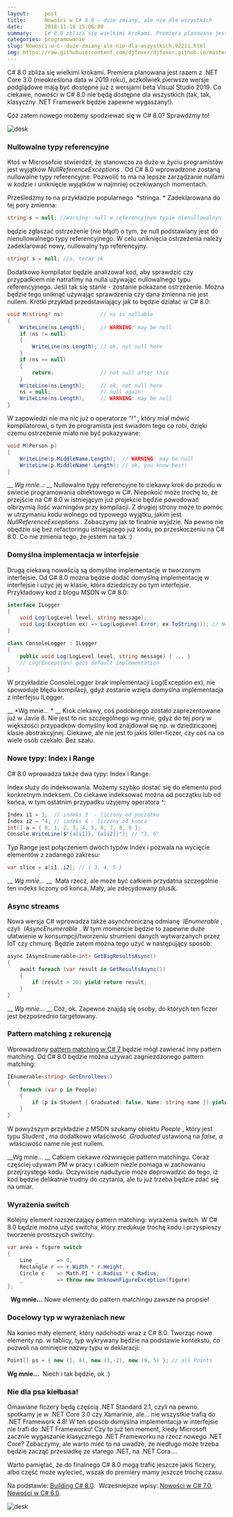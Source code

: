 ```yaml
---
layout:     post
title:      Nowości w C# 8.0 — duże zmiany, ale nie dla wszystkich
date:       2018-11-18 15:06:00
summary:    C# 8.0 zbliża się wielkimi krokami. Premiera planowana jest razem z .NET Core 3.0 (nieokreślona data w 2019 roku), aczkolwiek pierwsze wersje podglądowe mają być dostępne już z wersjami beta Visual Studio 2019. Co ciekawe, nowości w C# 8.0 nie będą dostępne dla wszystkich (tak, tak, klasyczny .NET Framework będzie zapewne wygaszany!).Cóż zatem nowego możemy spodziewać się w C# 8.0? Sprawdźmy to! <...
categories: programowanie
slug: Nowosci-w-C--duze-zmiany-ale-nie-dla-wszystkich,92211.html
img: https://raw.githubusercontent.com/djfoxer/djfoxer.github.io/master/_img/2018-11-18-_3_/g_-_-x-_-_-_x6dea61f5-a68a-4528-a982-5ea5603b88c8.png
---
```




C# 8.0 zbliża się wielkimi krokami. Premiera planowana jest razem z .NET Core 3.0 (nieokreślona data w 2019 roku), aczkolwiek pierwsze wersje podglądowe mają być dostępne już z wersjami beta Visual Studio 2019. Co ciekawe, nowości w C# 8.0 nie będą dostępne dla wszystkich (tak, tak, klasyczny .NET Framework będzie zapewne wygaszany!).

Cóż zatem nowego możemy spodziewać się w C# 8.0? Sprawdźmy to! 


![desk](https://raw.githubusercontent.com/djfoxer/djfoxer.github.io/master/_img/2018-11-18-_3_/g_-_-x-_-_-_x6dea61f5-a68a-4528-a982-5ea5603b88c8.png)





### Nullowalne typy referencyjne


Ktoś w Microsofcie stwierdził, że stanowczo za dużo w życiu programistów jest wyjątków  *NullReferenceExceptions* . Od C# 8.0 wprowadzone zostaną nullowalne typy referencyjne. Pozwolić to ma na lepsze zarządzanie nullami w kodzie i uniknięcie wyjątków w najmniej oczekiwanych momentach. 

Prześledźmy to na przykładzie popularnego  *stringa. * Zadeklarowana do tej pory zmienna:




```csharp
string s = null; //Warning: null w referencyjnym typie nienullowalnyn
```


będzie zgłaszać ostrzeżenie (nie błąd!) o tym, że null podstawiany jest do nienullowalnego typy referencyjnego. W celu uniknięcia ostrzeżenia należy zadeklarować nowy, nullowalny typ referencyjny. 




```csharp
string? s = null; //a, teraz ok
```


Dodatkowo kompilator będzie analizował kod, aby sprawdzić czy przypadkiem nie natrafimy na nulla używając nullowalnego typu referencyjnego. Jeśli tak się stanie - zostanie pokazane ostrzeżenie. Można będzie tego uniknąć używając sprawdzenia czy dana zmienna nie jest nullem. Krótki przykład przedstawiający jak to będzie działać w C# 8.0:




```csharp
void M(string? ns)            // ns is nullable
{
    WriteLine(ns.Length);     // WARNING: may be null
    if (ns != null) 
    { 
        WriteLine(ns.Length); // ok, not null here 
    } 
    if (ns == null) 
    { 
        return;               // not null after this
    }                         
    WriteLine(ns.Length);     // ok, not null here
    ns = null;                // null again!
    WriteLine(ns.Length);     // WARNING: may be null
}
```


W zapowiedzi nie ma nic już o operatorze  *"!"* , który miał mówić kompilatorowi, o tym że programista jest świadom tego co robi, dzięki czemu ostrzeżenie miało nie być pokazywane:




```csharp
void M(Person p)
{
    WriteLine(p.MiddleName.Length);  // WARNING: may be null
    WriteLine(p.MiddleName!.Length); // ok, you know best!
}
```


 __ *Wg mnie..:* __ Nullowalne typy referencyjne to ciekawy krok do przodu w świecie programowania obiektowego w C#. Niepokoić może trochę to, że przejście na C# 8.0 w istniejącym już projekcie będzie powodować olbrzymią ilość warningów przy kompilacji. Z drugiej strony może to pomóc w utrzymaniu kodu wolnego od typowego wyjątku, jakim jest  *NullReferenceExceptions* . Zobaczymy jak to finalnie wyjdzie. Na pewno nie obędzie się bez refactoringu istniejącego już kodu, po przeskoczeniu na C# 8.0. Co nie zmienia tego, że jestem na tak :) 


### Domyślna implementacja w interfejsie


Drugą ciekawą nowością są domyślne implementacje w tworzonym interfejsie. Od C# 8.0 można będzie dodać domyślną implementację w interfejsie i użyć jej w klasie, która dziedziczy po tym interfejsie. Przykładowy kod z blogu MSDN w C# 8.0:




```csharp
interface ILogger
{
    void Log(LogLevel level, string message);
    void Log(Exception ex) => Log(LogLevel.Error, ex.ToString()); // New overload
}

class ConsoleLogger : ILogger
{
    public void Log(LogLevel level, string message) { ... }
    // Log(Exception) gets default implementation
}
```


W przykładzie ConsoleLogger brak implementacji Log(Exception ex), nie spowoduje błędu kompilacji, gdyż zostanie wzięta domyślna implementacja z interfejsu ILogger. 

 __ *Wg mnie... * __ Krok ciekawy, coś podobnego zostało zaprezentowane już w Javie 8. Nie jest to nic szczególnego wg mnie, gdyż do tej pory w większości przypadków domyślny kod znajdował się np. w dziedziczonej klasie abstrakcyjnej. Ciekawe, ale nie jest to jakiś killer-ficzer, czy coś na co wiele osób czekało. Bez szału.


### Nowe typy: Index i Range


C# 8.0 wprowadza także dwa typy: Index i Range.

Index służy do indeksowania. Możemy szybko dostać się do elementu pod konkretnym indeksem. Co ciekawe indeksować można od początku lub od końca, w tym ostatnim przypadku użyjemy operatora ^:




```csharp
Index i1 = 3;  // indeks 3  - liczony od początku
Index i2 = ^4; // indeks 4 - liczony od końca
int[] a = { 0, 1, 2, 3, 4, 5, 6, 7, 8, 9 };
Console.WriteLine($"{a[i1]}, {a[i2]}"); // "3, 6"
```


Typ Range jest połączeniem dwóch typów Index i pozwala na wycięcie elementów z zadanego zakresu:




```csharp
var slice = a[i1..i2]; // { 3, 4, 5 }
```


 __ *Wg mnie...* __  Mała rzecz, ale może być całkiem przydatna szczególnie ten indeks liczony od końca. Mały, ale zdecydowany plusik.


### Async streams


Nowa wersja C# wprowadza także asynchroniczną odmianę  *IEnumerable<T>* , czyli  *IAsyncEnumerable<T>* . W tym momencie będzie to zapewne duże ułatwienie w konsumpcji/tworzeniu strumieni danych wytwarzanych przez IoT czy chmurę. Będzie zatem można tego użyć w następujący sposób:




```csharp
async IAsyncEnumerable<int> GetBigResultsAsync()
{
    await foreach (var result in GetResultsAsync())
    {
        if (result > 20) yield return result; 
    }
}
```


 __ *Wg mnie...* __ Cóż, ok. Zapewne znajdą się osoby, do których ten ficzer jest bezpośrednio targetowany. 


### Pattern matching z rekurencją


Wprowadzony [pattern matching w C# 7 ](http://blog.djfoxer.pl/Nowosci-w-C-7-jest-kontrowersyjnie,76985.html)będzie mógł zawierać inny pattern matching. Od C# 8.0 będzie można używać zagnieżdżonego pattern matching:




```csharp
IEnumerable<string> GetEnrollees()
{
    foreach (var p in People)
    {
        if (p is Student { Graduated: false, Name: string name }) yield return name;
    }
}
```


W powyższym przykładzie z MSDN szukamy obiektu  *Poeple* , który jest typu  *Student* , ma dodatkowo właściwość  *Graduated*  ustawioną na  *false, a*  właściwość name nie jest nullem.

 __Wg mnie... __ Całkiem ciekawe rozwinięcie pattern matchingu. Coraz częściej używam PM w pracy i całkiem nieźle pomaga w zachowaniu przejrzystego kodu. Oczywiście nadużycie może doprowadzić do tego, iż kod będzie delikatnie trudny do czytania, ale tu już trzeba będzie zdać się na umiar.


### Wyrażenia switch


Kolejny element rozszerzający pattern matching: wyrażenia switch. W C# 8.0 będzie można użyć switcha, który zredukuje trochę kodu i przyspieszy tworzenie prostszych switchy:




```csharp
var area = figure switch 
{
    Line _      => 0,
    Rectangle r => r.Width * r.Height,
    Circle c    => Math.PI * c.Radius * c.Radius,
    _           => throw new UnknownFigureException(figure)
};
```


  __Wg mnie...__ Nowe elementy do pattern matchingu zawsze na propsie!


### Docelowy typ w wyrażeniach new


Na koniec mały element, który nadchodzi wraz z C# 8.0. Tworząc nowe elementy np. w tablicy, typ wykrywany będzie na podstawie kontekstu, co pozwoli na ominięcie nazwy typu w deklaracji:




```csharp
Point[] ps = { new (1, 4), new (3,-2), new (9, 5) }; // all Points
```


 __Wg mnie...__  Niech i tak będzie, ok :)


### Nie dla psa kiełbasa!


Omawiane ficzery będą częścią .NET Standard 2.1, czyli na pewno spotkamy je w .NET Core 3.0 czy Xamarinie, ale... nie wszystkie trafią do .NET Framework 4.8! W ten sposób domyślna implementacja w interfejsie nie trafi do .NET Frameworku! Czy to już ten moment, kiedy Microsoft zacznie wygaszanie klasycznego .NET Frameworku na rzecz nowego .NET Core? Zobaczymy, ale warto mieć to na uwadze, że niedługo może trzeba będzie zacząć przesiadkę ze starego .NET, na .NET Cora....

Warto pamiętać, że do finalnego C# 8.0 mogą trafić jeszcze jakiś ficzery, albo część może wylecieć, wszak do premiery mamy jeszcze trochę czasu.

Na podstawie: [Building C# 8.0](https://blogs.msdn.microsoft.com/dotnet/2018/11/12/building-c-8-0/). 
Wcześniejsze wpisy: [Nowości w C# 7.0](http://blog.djfoxer.pl/Nowosci-w-C-7-jest-kontrowersyjnie,76985.html), [Nowości w C# 6.0](http://blog.djfoxer.pl/Nowosci-w-C-6-coz-ciekawego-otrzymujemy,74772.html). 





![desk](https://raw.githubusercontent.com/djfoxer/djfoxer.github.io/master/_img/2018-11-18-_3_/g_-_-x-_-_-_x7bc13a4e-65c4-42d8-8cba-59d772428eaf.png)
